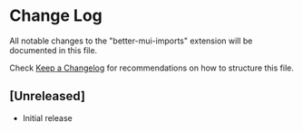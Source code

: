 # Change Log

All notable changes to the "better-mui-imports" extension will be documented in this file.

Check [Keep a Changelog](http://keepachangelog.com/) for recommendations on how to structure this file.

## [Unreleased]

- Initial release
